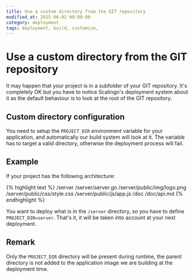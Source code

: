 ```yaml
---
title: Use a custom directory from the GIT repository
modified_at: 2015-06-02 00:00:00
category: deployment
tags: deployment, build, customize,
---
```


# Use a custom directory from the GIT repository

It may happen that your project is in a subfolder of your GIT repository.
It's completely OK but you have to notice Scalingo's deployment system about
it as the default behaviour is to look at the root of the GIT repository.

## Custom directory configuration

You need to setup the `PROJECT_DIR` environment variable for your application,
and automatically our build system will look at it. The variable has to target
a valid directory, otherwise the deployment process will fail.

## Example

If your project has the following architecture:

{% highlight text %}
/server
/server/server.go
/server/public/img/logo.png
/server/public/css/style.css
/server/public/js/app.js
/doc
/doc/api.md
{% endhighlight %}

You want to deploy what is in the `/server` directory, so you have to define
`PROJECT_DIR=server`. That's it, it will be taken into account at your next
deployment.

## Remark

Only the `PROJECT_DIR` directory will be present during runtime, the parent
directory is not added to the application image we are building at the
deployment time.
